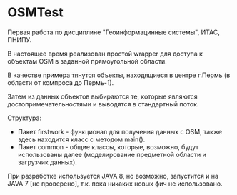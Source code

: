 # OSMTest
Первая работа по дисциплине "Геоинформацинные системы", ИТАС, ПНИПУ.

В настоящее время реализован простой wrapper для доступа к объектам OSM в заданной прямоугольной области.

В качестве примера тянутся объекты, находящиеся в центре г.Пермь (в области от компроса до Пермь-1).

Затем из данных объектов выбираются те, которые являются достопримечательностями и выводятся в стандартный поток.

Структура:
+ Пакет firstwork - функционал для получения данных с OSM, также здесь находится класс с методом main().
+ Пакет common - общие классы, которые, возможно, будут использованы далее (моделирование предметной области и загрузчик данных).

При разработке используется JAVA 8, но возможно, запустится и на JAVA 7 [не проверено], т.к. пока никаких новых фич не использовано.

